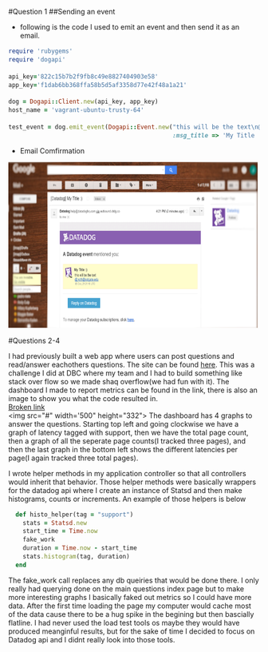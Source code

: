 #Question 1
##Sending an event
* following is the code I used to emit an event and then send it as an email.  
```ruby
require 'rubygems'
require 'dogapi'

api_key='822c15b7b2f9fb8c49e8827404903e58'
app_key='f1dab6bb368ffa58b5d5af3358d77e42f48a1a21'

dog = Dogapi::Client.new(api_key, app_key)
host_name = 'vagrant-ubuntu-trusty-64'

test_event = dog.emit_event(Dogapi::Event.new("this will be the text\n@jroth@colgate.edu", 
                                              :msg_title => 'My Title :)'))
```

* Email Comfirmation  
<img src="imgs/emailSuccess.png" width="500" height="332">

#Questions 2-4


I had previously built a web app where users can post questions and read/answer eachothers questions. The site can be found <a href="http://shaq-overflo.herokuapp.com/">here</a>. This was a challenge I did at DBC where my team and I had to build something like stack over flow so we made shaq overflow(we had fun with it). The dashboard I made to report metrics can be found in the link, there is also an image to show you what the code resulted in.  
<a href="https://p.datadoghq.com/sb/4fa302c67-1a701484c8">Broken link</a>  
<img src="#" width='500" height="332">
The dashboard has 4 graphs to answer the questions. Starting top left and going clockwise we have a graph of latency tagged with support, then we have the total page count, then a graph of all the seperate page counts(I tracked three pages), and then the last graph in the bottom left shows the different latencies per page(I again tracked three total pages).

I wrote helper methods in my application controller so that all controllers would inherit that behavior. Those helper methods were basically wrappers for the datadog api where I create an instance of Statsd and then make histograms, counts or increments. An example of those helpers is below
```ruby
  def histo_helper(tag = "support")
    stats = Statsd.new
    start_time = Time.now
    fake_work
    duration = Time.now - start_time
    stats.histogram(tag, duration)
  end
```
The fake_work call replaces any db queiries that would be done there. I only really had querying done on the main questions index page but to make more interesting graphs I basically faked out metrics so I could have more data. After the first time loading the page my computer would cache most of the data cause there to be a hug spike in the begining but then bascially flatline. I had never used the load test tools os maybe they would have produced meanginful results, but for the sake of time I decided to focus on Datadog api and  I didnt really look into those tools. 
